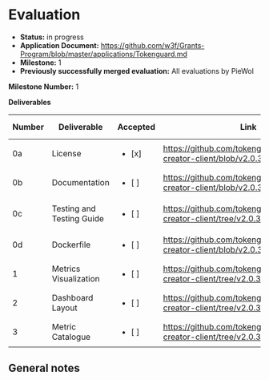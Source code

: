 # Evaluation

- **Status:** in progress
- **Application Document:** https://github.com/w3f/Grants-Program/blob/master/applications/Tokenguard.md
- **Milestone:** 1
- **Previously successfully merged evaluation:** All evaluations by PieWol

**Milestone Number:** 1

**Deliverables**

| Number | Deliverable | Accepted | Link | Evaluation Notes |
| ------ | ----------- | -------- | ---- |----------------- |
| 0a | License |<ul><li>[x] </li></ul>| https://github.com/tokenguardio/dashboard-creator-client/blob/v2.0.3/LICENSE | ok |
| 0b  | Documentation |<ul><li>[ ] </li></ul>| https://github.com/tokenguardio/dashboard-creator-client/blob/v2.0.3/README.md | |
| 0c | Testing and Testing Guide |<ul><li>[ ] </li></ul>|https://github.com/tokenguardio/dashboard-creator-client/tree/v2.0.3/TESTING| great testing guide |
| 0d | Dockerfile |<ul><li>[ ] </li></ul>| https://github.com/tokenguardio/dashboard-creator-client/blob/v2.0.3/Dockerfile | |
| 1 | Metrics Visualization |<ul><li>[ ] </li></ul>| https://github.com/tokenguardio/dashboard-creator-client/tree/v2.0.3/ | |
| 2 | Dashboard Layout |<ul><li>[ ] </li></ul>| https://github.com/tokenguardio/dashboard-creator-client/tree/v2.0.3/ |  |
| 3 | Metric Catalogue |<ul><li>[ ] </li></ul>| https://github.com/tokenguardio/dashboard-creator-client/tree/v2.0.3/ | |


## General notes

